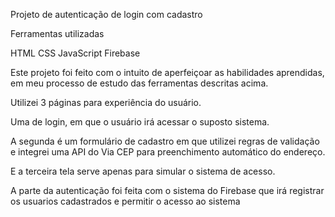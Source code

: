 Projeto de autenticação de login com cadastro

Ferramentas utilizadas 

HTML
CSS
JavaScript
Firebase

Este projeto foi feito com o intuito de aperfeiçoar
as habilidades aprendidas, em meu processo de estudo
das ferramentas descritas acima. 

Utilizei 3 páginas para experiência do usuário. 

Uma de login, em que o usuário irá acessar o suposto 
sistema. 

A segunda é um formulário de cadastro em que utilizei
regras de validação e integrei uma API do Via CEP para 
preenchimento automático do endereço. 

E a terceira tela serve apenas para simular o sistema de 
acesso. 

A parte da autenticação foi feita com o sistema do Firebase
que irá registrar os usuarios cadastrados e permitir o acesso 
ao sistema 



